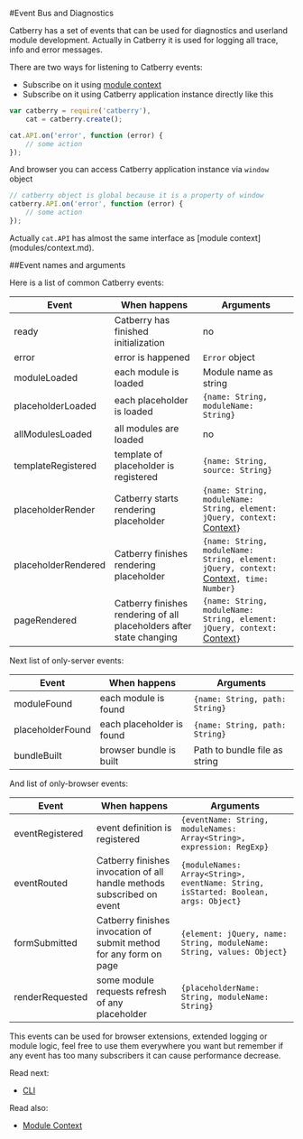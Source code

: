#Event Bus and Diagnostics

Catberry has a set of events that can be used for diagnostics and userland
module development. Actually in Catberry it is used for logging all trace, info
and error messages.

There are two ways for listening to Catberry events:

* Subscribe on it using [module context](modules/context.md)
* Subscribe on it using Catberry application instance directly like this

```javascript
var catberry = require('catberry'),
	cat = catberry.create();

cat.API.on('error', function (error) {
	// some action
});
```

And browser you can access Catberry application instance via `window` object
```javascript
// catberry object is global because it is a property of window
catberry.API.on('error', function (error) {
	// some action
});
```

Actually `cat.API` has almost the same interface as [module context]
(modules/context.md).

##Event names and arguments

Here is a list of common Catberry events:

| Event					| When happens															| Arguments																											|
|-----------------------|-----------------------------------------------------------------------|-------------------------------------------------------------------------------------------------------------------|
| ready					| Catberry has finished initialization										|	no																												|
| error					| error is happened														|	`Error` object																									|
| moduleLoaded			| each module is loaded													|	Module name as string																							|
| placeholderLoaded		| each placeholder is loaded											|	`{name: String, moduleName: String}`																			|
| allModulesLoaded		| all modules are loaded												|	no																												|
| templateRegistered	| template of placeholder is registered									|	`{name: String, source: String}`																				|
| placeholderRender		| Catberry starts rendering placeholder									|	`{name: String, moduleName: String, element: jQuery, context: `[Context](modules/context.md)`}`					|
| placeholderRendered	| Catberry finishes rendering placeholder								|	`{name: String, moduleName: String, element: jQuery, context: `[Context](modules/context.md)`, time: Number}`	|
| pageRendered			| Catberry finishes rendering of all placeholders after state changing	|	`{name: String, moduleName: String, element: jQuery, context: `[Context](modules/context.md)`}`					|

Next list of only-server events:

| Event				| When happens					| Arguments							|
|-------------------|-------------------------------|-----------------------------------|
| moduleFound		| each module is found			|	`{name: String, path: String}`	|
| placeholderFound	| each placeholder is found		|	`{name: String, path: String}`	|
| bundleBuilt 		| browser bundle is built		|	Path to bundle file as string	|

And list of only-browser events:

| Event				| When happens																| Arguments																				|
|-------------------|---------------------------------------------------------------------------|---------------------------------------------------------------------------------------|
| eventRegistered	| event definition is registered											|	`{eventName: String, moduleNames: Array<String>, expression: RegExp}`				|
| eventRouted		| Catberry finishes invocation of all handle methods subscribed on event	|	`{moduleNames: Array<String>, eventName: String, isStarted: Boolean, args: Object}`	|
| formSubmitted		| Catberry finishes invocation of submit method for any form on page		|	`{element: jQuery, name: String, moduleName: String, values: Object}`				|
| renderRequested	| some module requests refresh of any placeholder							|	`{placeholderName: String, moduleName: String}`										|

This events can be used for browser extensions, extended logging or module 
logic, feel free to use them everywhere you want but remember if any event has 
too many subscribers it can cause performance decrease.

Read next:

* [CLI](cli.md) 

Read also:
 
* [Module Context](modules/context.md)